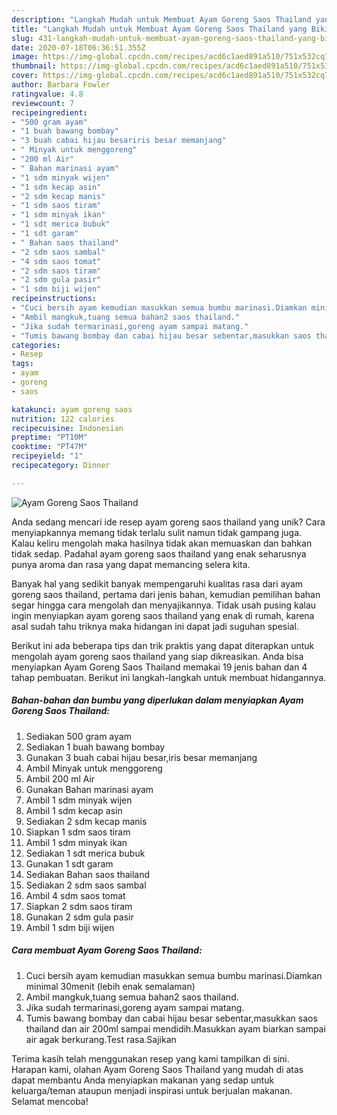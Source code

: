 ```yaml
---
description: "Langkah Mudah untuk Membuat Ayam Goreng Saos Thailand yang Bikin Ngiler"
title: "Langkah Mudah untuk Membuat Ayam Goreng Saos Thailand yang Bikin Ngiler"
slug: 431-langkah-mudah-untuk-membuat-ayam-goreng-saos-thailand-yang-bikin-ngiler
date: 2020-07-18T06:36:51.355Z
image: https://img-global.cpcdn.com/recipes/acd6c1aed891a510/751x532cq70/ayam-goreng-saos-thailand-foto-resep-utama.jpg
thumbnail: https://img-global.cpcdn.com/recipes/acd6c1aed891a510/751x532cq70/ayam-goreng-saos-thailand-foto-resep-utama.jpg
cover: https://img-global.cpcdn.com/recipes/acd6c1aed891a510/751x532cq70/ayam-goreng-saos-thailand-foto-resep-utama.jpg
author: Barbara Fowler
ratingvalue: 4.8
reviewcount: 7
recipeingredient:
- "500 gram ayam"
- "1 buah bawang bombay"
- "3 buah cabai hijau besariris besar memanjang"
- " Minyak untuk menggoreng"
- "200 ml Air"
- " Bahan marinasi ayam"
- "1 sdm minyak wijen"
- "1 sdm kecap asin"
- "2 sdm kecap manis"
- "1 sdm saos tiram"
- "1 sdm minyak ikan"
- "1 sdt merica bubuk"
- "1 sdt garam"
- " Bahan saos thailand"
- "2 sdm saos sambal"
- "4 sdm saos tomat"
- "2 sdm saos tiram"
- "2 sdm gula pasir"
- "1 sdm biji wijen"
recipeinstructions:
- "Cuci bersih ayam kemudian masukkan semua bumbu marinasi.Diamkan minimal 30menit (lebih enak semalaman)"
- "Ambil mangkuk,tuang semua bahan2 saos thailand."
- "Jika sudah termarinasi,goreng ayam sampai matang."
- "Tumis bawang bombay dan cabai hijau besar sebentar,masukkan saos thailand dan air 200ml sampai mendidih.Masukkan ayam biarkan sampai air agak berkurang.Test rasa.Sajikan"
categories:
- Resep
tags:
- ayam
- goreng
- saos

katakunci: ayam goreng saos 
nutrition: 122 calories
recipecuisine: Indonesian
preptime: "PT10M"
cooktime: "PT47M"
recipeyield: "1"
recipecategory: Dinner

---
```



![Ayam Goreng Saos Thailand](https://img-global.cpcdn.com/recipes/acd6c1aed891a510/751x532cq70/ayam-goreng-saos-thailand-foto-resep-utama.jpg)

Anda sedang mencari ide resep ayam goreng saos thailand yang unik? Cara menyiapkannya memang tidak terlalu sulit namun tidak gampang juga. Kalau keliru mengolah maka hasilnya tidak akan memuaskan dan bahkan tidak sedap. Padahal ayam goreng saos thailand yang enak seharusnya punya aroma dan rasa yang dapat memancing selera kita.



Banyak hal yang sedikit banyak mempengaruhi kualitas rasa dari ayam goreng saos thailand, pertama dari jenis bahan, kemudian pemilihan bahan segar hingga cara mengolah dan menyajikannya. Tidak usah pusing kalau ingin menyiapkan ayam goreng saos thailand yang enak di rumah, karena asal sudah tahu triknya maka hidangan ini dapat jadi suguhan spesial.


Berikut ini ada beberapa tips dan trik praktis yang dapat diterapkan untuk mengolah ayam goreng saos thailand yang siap dikreasikan. Anda bisa menyiapkan Ayam Goreng Saos Thailand memakai 19 jenis bahan dan 4 tahap pembuatan. Berikut ini langkah-langkah untuk membuat hidangannya.

<!--inarticleads1-->

##### Bahan-bahan dan bumbu yang diperlukan dalam menyiapkan Ayam Goreng Saos Thailand:

1. Sediakan 500 gram ayam
1. Sediakan 1 buah bawang bombay
1. Gunakan 3 buah cabai hijau besar,iris besar memanjang
1. Ambil  Minyak untuk menggoreng
1. Ambil 200 ml Air
1. Gunakan  Bahan marinasi ayam
1. Ambil 1 sdm minyak wijen
1. Ambil 1 sdm kecap asin
1. Sediakan 2 sdm kecap manis
1. Siapkan 1 sdm saos tiram
1. Ambil 1 sdm minyak ikan
1. Sediakan 1 sdt merica bubuk
1. Gunakan 1 sdt garam
1. Sediakan  Bahan saos thailand
1. Sediakan 2 sdm saos sambal
1. Ambil 4 sdm saos tomat
1. Siapkan 2 sdm saos tiram
1. Gunakan 2 sdm gula pasir
1. Ambil 1 sdm biji wijen




<!--inarticleads2-->

##### Cara membuat Ayam Goreng Saos Thailand:

1. Cuci bersih ayam kemudian masukkan semua bumbu marinasi.Diamkan minimal 30menit (lebih enak semalaman)
1. Ambil mangkuk,tuang semua bahan2 saos thailand.
1. Jika sudah termarinasi,goreng ayam sampai matang.
1. Tumis bawang bombay dan cabai hijau besar sebentar,masukkan saos thailand dan air 200ml sampai mendidih.Masukkan ayam biarkan sampai air agak berkurang.Test rasa.Sajikan




Terima kasih telah menggunakan resep yang kami tampilkan di sini. Harapan kami, olahan Ayam Goreng Saos Thailand yang mudah di atas dapat membantu Anda menyiapkan makanan yang sedap untuk keluarga/teman ataupun menjadi inspirasi untuk berjualan makanan. Selamat mencoba!
